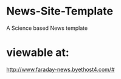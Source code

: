 # News-Site-Template
A Science based News template


# viewable at: 
http://www.faraday-news.byethost4.com/#
